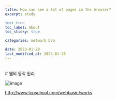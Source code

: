 ```yaml
---
title: How can see a lot of pages in the browser?
excerpt: study

toc: true
toc_label: About
toc_sticky: true

categories: network bro

date: 2023-01-28
last_modified_at: 2023-01-28
---
```

<br/>
# 웹의 동작 원리

![image](.\posts\NetWork\webConcept.png)

http://www.tcpschool.com/webbasic/works
